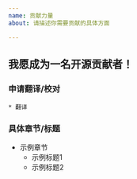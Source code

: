 ```yaml
---
name: 贡献力量
about: 请描述你需要贡献的具体方面

---
```


## 我愿成为一名开源贡献者！

###  申请翻译/校对

<!--请根据方向修改或添加下面的文字内容-->

	* 翻译

### 具体章节/标题

<!--可以选择只翻译某个具体标题,具体标题请查看SUMMARY.md文件-->

* 示例章节
  * 示例标题1
  * 示例标题2	

<!--提交issue之前请点击预览标签，符合要求之后再提交问题-->

<!--贡献完成时,可在提交备注内容中添加 close #issue编号 以关闭该issue 谢谢-->

